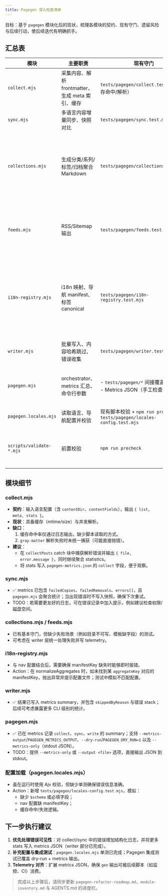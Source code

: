 ```yaml
---
title: Pagegen 深入检查清单
---
```


目标：基于 `pagegen` 模块化后的现状，梳理各模块的契约、现有守门、遗留风险与后续行动，使后续迭代有明确抓手。

## 汇总表

<!-- markdownlint-disable MD013 -->
| 模块 | 主要职责 | 现有守门 | 遗留风险 / TODO | 建议动作 |
| --- | --- | --- | --- | --- |
| `collect.mjs` | 采集内容、解析 frontmatter、生成 meta 索引、缓存 | `tests/pagegen/collect.test.mjs`（缓存命中/解析） | ✅ 解析失败会记录到 metrics，并在 `pagegen.mjs` 运行结束时输出警告；仍可考虑将缓存命中率纳入 CLI 输出 |  |
| `sync.mjs` | 多语言内容增量同步、快照对比 | `tests/pagegen/sync.test.mjs` | ✅ metrics 已包含失败统计和错误列表；`pagegen.mjs` 会在存在失败时输出警告 |  |
| `collections.mjs` | 生成分类/系列/标签/归档聚合 Markdown | `tests/pagegen/collections.test.mjs` | - Markdown 模板固定，无法配置化<br>- 未校验 slug 与 nav manifest 的一致性（依赖后续脚本发现） | 1) 考虑引入配置模板或 allowlist<br>2) 在函数中校验 nav entries 是否命中（可借助 `i18n-registry`） |
| `feeds.mjs` | RSS/Sitemap 输出 | `tests/pagegen/feeds.test.mjs` | - 未记录 feed 输出量在 telemetry 中<br>- RSS/Sitemap 模板未配置化 | 1) 在 `pagegen.mjs` 中汇总 feed 数量<br>2) 视需求将信息抽象到配置（低优先级） |
| `i18n-registry.mjs` | i18n 映射、导航 manifest、标签 canonical | `tests/pagegen/i18n-registry.test.mjs` | - 依赖 nav 配置；缺少配置缺陷的提示（例如 manifestKey 缺失）<br>- 仅记录成功写入，失败原因日志不够详细 | 1) 在加载 nav 配置时验证 manifestKey 是否存在并给出日志<br>2) 增强错误输出（携带聚合类型、slug） |
| `writer.mjs` | 批量写入、内容哈希跳过、错误收集 | `tests/pagegen/writer.test.mjs` | ✅ 结果中已包含 `skippedByReason`，错误对象带 stack；仍可考虑暴露更多指标 | 1) 评估是否需要将 hash 命中率暴露到 CLI 输出 |
| `pagegen.mjs` | orchestrator、metrics 汇总、命令行参数 | - `tests/pagegen/*` 间接覆盖<br>- Metrics JSON（手工检查） | ✅ `collect`/`sync`/`write` summary 已写入 metrics；`tests/pagegen/integration.test.mjs` 覆盖 `--dry-run --metrics-output` 行为 |  |
| `pagegen.locales.mjs` | 读取语言、导航配置并校验 | 现有脚本校验 + `npm run precheck` + `tests/pagegen/locales-config.test.mjs` | ✅ 已覆盖缺字段/Schema 失败场景 | 后续可补缓存命中路径的快照测试 |
| `scripts/validate-*.mjs` | 前置校验 | `npm run precheck` | - 没有单独测试 | 暂视为低优先；可在 CI 中新增“校验脚本必须成功” step |
<!-- markdownlint-enable MD013 -->

## 模块细节

### collect.mjs

- **契约**：输入语言配置（含 `contentDir`、`contentFields`），输出 `{ list, meta, stats }`。
- **现状**：具备缓存（mtime/size）与并发解析。
- **缺口**：
  1. 缓存命中率仅通过日志输出，缺少脚本读取的方式。
  2. `gray-matter` 解析失败时未统一捕获（可能直接抛错）。
- **建议**：
  - 在 `collectPosts` catch 块中捕获解析错误并输出 `{ file, error.message }`，同时继续聚合 statistics。
  - 将 stats 写入 `pagegen-metrics.json` 的 `collect` 字段，便于观察。

### sync.mjs

- ✅ metrics 已包含 `failedCopies`、`failedRemovals`、`errors[]`，且 `pagegen.mjs` 会聚合统计；当出现错误时不写入快照，确保下次重试。
- TODO：若需要更友好的日志，可在错误记录中加入提示，例如建议检查权限/磁盘空间。

### collections.mjs / feeds.mjs

- 已有基本守门，但缺少失败场景（例如目录不可写、模板缺字段）的测试。
- 可考虑在 writer 层统一处理失败并写 telemetry。

### i18n-registry.mjs

- 与 nav 配置结合后，需要确保 manifestKey 缺失时能够即时报错。
- Action：在 normalizeAggregates 时，如未找到某 `aggregateKey` 对应的 manifestKey，抛出异常并提示配置文件；测试中模拟不匹配配置。

### writer.mjs

- ✅ 结果已写入 metrics summary，并包含 `skippedByReason` 与错误 stack；后续可考虑暴露更多 CLI 级别的统计。

### pagegen.mjs

- ✅ 已在 metrics 记录 `collect`、`sync`、`write` 的 summary；支持 `--metrics-output`/`PAGEGEN_METRICS_OUTPUT`、`--dry-run`/`PAGEGEN_DRY_RUN=1` 以及 `--metrics-only`（stdout JSON）。
- TODO：提供 `--metrics-only` 或 `--output <file>` 选项，直接输出 JSON 到 stdout。

### 配置加载（pagegen.locales.mjs）

- 虽在运行时使用 Ajv 校验，但缺少单测确保错误信息准确。
- Action：新增 `tests/pagegen/locales-config.test.mjs`，模拟：
  - 缺少 `$schema` 或必填字段；
  - nav 配置缺 manifestKey；
  - 缓存命中/失效逻辑。

## 下一步执行建议

1. **优先处理错误可见性**：对 collect/sync 中的错误增加结构化日志，并将更多 stats 写入 metrics JSON（writer 部分已完成）。
2. **补充配置与集成测试**：`pagegen.locales.mjs` 单测已完成；Pagegen 集成测试已覆盖 dry-run + metrics 输出。
3. **Telemetry 对齐**：扩展 metrics JSON，确保 `gen` 输出可被后续脚本（如监控、CI）消费。

> 完成以上步骤后，请同步更新 `pagegen-refactor-roadmap.md`、`module-inventory.md` 与 AGENTS.md 的进度栏。
